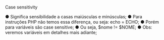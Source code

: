 Case sensitivity

● Significa sensibilidade a casas maiúsculas e minúsculas;
● Para instruções PHP não temos essa diferença, ou seja: echo = ECHO;
● Porém para variáveis são case sensitive;
● Ou seja, $nome != $NOME;
● Obs: veremos variáveis em detalhes mais adiante;
